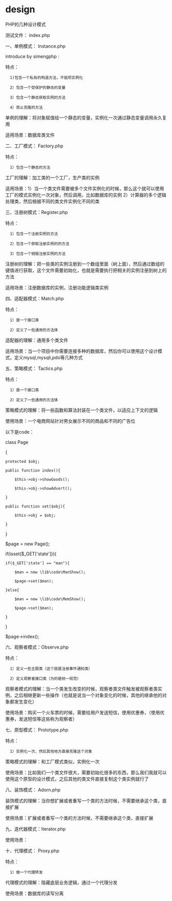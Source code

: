 # design
PHP的几种设计模式

测试文件：  index.php

一、单例模式：  Instance.php

introduce by simengphp :

特点：

      1)包含一个私有的构造方法，不能呗实例化

      2）包含一个受保护的静态的变量

      3）包含一个静态获取实例的方法

      4）禁止克隆的方法

单例的理解：将对象赋值给一个静态的变量，实例化一次通过静态变量调用永久复用

适用场景：数据库类文件






二、工厂模式：  Factory.php

特点：

      1）包含一个静态的方法

工厂的理解：加工类的一个工厂，生产类的实例

适用场景：1）当一个类文件需要被多个文件实例化的时候，那么这个就可以使用工厂的模式实例化一次对象，然后调用，比如数据库的实例 2）计算器的多个逻辑处理类，然后根据不同的类文件实例化不同的类


三、注册树模式：Register.php

特点：

      1）包含一个注册实例的方法

      2）包含一个获取注册实例的的方法

      3）包含一个销毁注册实例的方法

注册树的理解：把一些类的实例注册到一个数组里面（树上面），然后通过数组的键值进行获取，这个文件需要初始化，也就是需要执行把相关的实例注册到树上的方法

适用场景：注册数据库的实例，注册功能逻辑类实例





四、适配器模式：Match.php

特点：

      1）是一个接口类

      2）定义了一些通用的方法体

适配器的理解：通用多个类文件

适用场景：当一个项目中你需要连接多种的数据库，然后你可以使用这个设计模式，定义mysql,mysqli,pdo等几种方式





五、策略模式：  Tactics.php

特点：

      1）是一个接口类

      2）定义了一些通用的方法体

策略模式的理解：将一些函数和算法封装在一个类文件，以适应上下文的逻辑

使用场景：一个电商网站针对男女展示不同的商品和不同的广告位

以下是code：


class Page

{

    protected $obj;

    public function index(){

        $this->obj->showGoods();

        $this->obj->showAdvert();

    }

    public function set($obj){

        $this->obj = $obj;

    }

}

$page = new Page();

if(isset($_GET['state'])){

    if($_GET['state'] == "man"){

        $man = new \lib\code\ManShow();

        $page->set($man);

    }else{

        $man = new \lib\code\MemShow();

        $page->set($man);

    }

}


$page->index();


六、观察者模式：Observe.php

特点：

      1）定义一些主题类（这个就是注册事件通知类）

      2）定义观察者接口类（为的是统一规范）


观察者模式的理解：当一个类发生改变的时候，观察者类文件触发被观察者类实例，之后相继更新一些操作（也就是说当一个对象变化的时候，其他的继承他的对象都发生变化）

使用场景：购买一个火车票的时候，需要给用户发送短信，使用优惠券，（使用优惠券，发送短信等这些称为观察者）


七、原型模式：  Prototype.php

特点：

      1）实例化一次，然后其他地方直接克隆这个对象


策略模式的理解：和工厂模式类似，实例化一次

使用场景：比如我们一个类文件很大，需要初始化很多的东西，那么我们我就可以使用这个原型的设计模式，之后其他的类文件直接复制这个类实例就行了


八、装饰模式：  Adorn.php


装饰模式的理解：当你想扩展或者重写一个类的方法时候，不需要继承这个类，直接扩展

使用场景：扩展或者重写一个类的方法时候，不需要继承这个类，直接扩展

九、迭代器模式：Iterator.php

使用场景：

十、代理模式：  Proxy.php

特点：

      1）做一个代理转发

代理模式的理解：隐藏底层业务逻辑，通过一个代理分发

使用场景：数据库的读写分离



